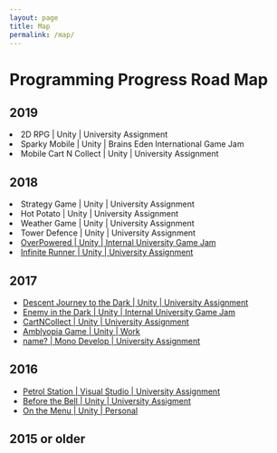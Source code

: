 ```yaml
---
layout: page
title: Map
permalink: /map/
---
```


<h1>Programming Progress Road Map</h1>

<h2>2019</h2>
<li>2D RPG | Unity | University Assignment </li>
<li>Sparky Mobile | Unity | Brains Eden International Game Jam</li>
<li>Mobile Cart N Collect | Unity | University Assignment </li>
<h2>2018</h2>
<li>Strategy Game | Unity | University Assignment</li>
<li>Hot Potato | Unity | University Assignment </li>
<li>Weather Game | Unity | University Assignment </li>
<li>Tower Defence | Unity | University Assignment</li>
<li><a href="https://dominikwaldowski5510.github.io/Dominik_Waldowski_Porfolio/porfolio/update/2018/01/18/OverPowered.html">OverPowered | Unity | Internal University Game Jam</a></li>
<li><a href="https://dominikwaldowski5510.github.io/Dominik_Waldowski_Porfolio/porfolio/update/2018/06/06/InfiniteRunner.html">Infinite Runner | Unity | University Assignment</a></li>
<h2>2017</h2>
<ul>
  <li><a href="https://dominikwaldowski5510.github.io/Dominik_Waldowski_Porfolio/porfolio/update/2017/01/17/DescentJourneyInTheDark.html">Descent Journey to the Dark | Unity | University Assignment</a></li>
  <li><a href="https://dominikwaldowski5510.github.io/Dominik_Waldowski_Porfolio/porfolio/update/2017/01/17/EnemyInTheDark.html">Enemy in the Dark | Unity | Internal University Game Jam</a></li>
  <li><a href="https://dominikwaldowski5510.github.io/Dominik_Waldowski_Porfolio/porfolio/update/2017/01/17/CartNCollect.html">CartNCollect | Unity | University Assignment</a></li>
  <li><a href="https://dominikwaldowski5510.github.io/Dominik_Waldowski_Porfolio/porfolio/update/2017/01/17/AmblyopiaGame.html"> Amblyopia Game | Unity | Work </a></li>
  <li><a href="https://dominikwaldowski5510.github.io/Dominik_Waldowski_Porfolio/porfolio/update/2017/01/17/MonoDevelopGame.html"> name? | Mono Develop | University Assignment</a></li>
  </ul>
<h2>2016</h2>
<ul>
  <li><a href="https://dominikwaldowski5510.github.io/Dominik_Waldowski_Porfolio/porfolio/update/2016/01/16/PetrolGame.html">Petrol Station  | Visual Studio | University Assignment</a></li>
  <li><a href="https://dominikwaldowski5510.github.io/Dominik_Waldowski_Porfolio/porfolio/update/2016/01/01/BeforeTheBell.html">Before the Bell | Unity | University Assigment</a> </li>
  <li><a href="https://dominikwaldowski5510.github.io/Dominik_Waldowski_Porfolio/porfolio/update/2016/01/16/OnTheMenu.html">On the Menu | Unity | Personal</a></li>
  </ul>
<h2> 2015 or older</h2>






